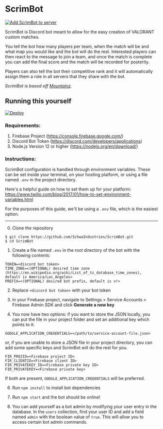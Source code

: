 # ScrimBot

[![Add ScrimBot to server](https://img.shields.io/static/v1?label=Add%20ScrimBot&message=to%20server&color=7289DA&logo=Discord&logoColor=white&style=flat-square)](https://discord.com/oauth2/authorize?client_id=715030981894995998&scope=bot&permissions=285355008)


ScrimBot is Discord bot meant to allow for the easy creation of VALORANT custom matches.

 You tell the bot how many players per team, when the match will be and what map you would like and the bot will do the rest. Interested players can then react to the message to join a team, and once the match is complete you can add the final score and the match will be recorded for posterity.

 Players can also tell the bot their competitive rank and it will automatically assign them a role in all servers that they share with the bot.

_ScrimBot is based off [Mountainz](https://github.com/Kalissaac/Mountainz)._

## Running this yourself

[![Deploy](https://www.herokucdn.com/deploy/button.svg)](https://heroku.com/deploy)

### Requirements:
1. Firebase Project (https://console.firebase.google.com/)
2. Discord Bot Token (https://discord.com/developers/applications)
3. Node.js Version 12 or higher (https://nodejs.org/en/download/)

### Instructions:
ScrimBot configuration is handled through environment variables. These can be set inside your terminal, on your hosting platform, or using a file named `.env` in the project directory.

Here's a helpful guide on how to set them up for your platform: https://www.twilio.com/blog/2017/01/how-to-set-environment-variables.html

For the purposes of this guide, we'll be using a `.env` file, which is the easiest option.

---
0. Clone the repository
```
$ git clone https://github.com/SchwaIndustries/ScrimBot.git
$ cd ScrimBot
```

1. Create a file named `.env` in the root directory of the bot with the following contents:
```
TOKEN=<discord bot token>
TIME_ZONE=<(OPTIONAL) desired time zone (https://en.wikipedia.org/wiki/List_of_tz_database_time_zones), default is America/Los_Angeles>
PREFIX=<(OPTIONAL) desired bot prefix, default is v!>
```

2. Replace `<discord bot token>` with your bot token

3. In your Firebase project, navigate to Settings > Service Accounts > Firebase Admin SDK and click **Generate a new key**

4. You now have two options: if you want to store the JSON locally, you can put the file in your project folder and set an additional key which points to it:
```
GOOGLE_APPLICATION_CREDENTIALS=</path/to/service-account-file.json>
```
or, if you are unable to store a JSON file in your project directory, you can add some specific keys and ScrimBot will do the rest for you.
```
FIR_PROJID=<Firebase project ID>
FIR_CLIENTID=<Firebase client ID>
FIR_PRIVATEKEY_ID=<Firebase private key ID>
FIR_PRIVATEKEY=<Firebase private key>
```
If both are present, `GOOGLE_APPLICATION_CREDENTIALS` will be preferred.

6. Run `npm install` to install bot dependencies

7. Run `npm start` and the bot should be online!

8. You can add yourself as a bot admin by modifying your user entry in the database. In the `users` collection, find your user ID and add a field named `admin` with the boolean value of `true`. This will allow you to access certain bot admin commands.
